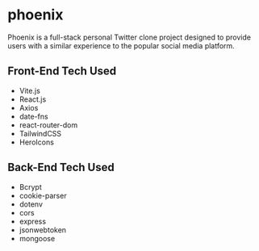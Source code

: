 <h1>phoenix</h1>
<p>Phoenix is a full-stack personal Twitter clone project designed to provide users with a similar experience to the popular social media platform.</p>


<h2>Front-End Tech Used</h2>
<ul>
  <li>Vite.js</li>
  <li>React.js</li>
  <li>Axios</li>
  <li>date-fns</li>
  <li>react-router-dom</li>
  <li>TailwindCSS</li>
  <li>HeroIcons</li>
</ul>
  
<h2>Back-End Tech Used</h2>
<ul>
  <li>Bcrypt</li>
  <li>cookie-parser</li>
  <li>dotenv</li>
  <li>cors</li>
  <li>express</li>
  <li>jsonwebtoken</li>
  <li>mongoose</li>
</ul>
